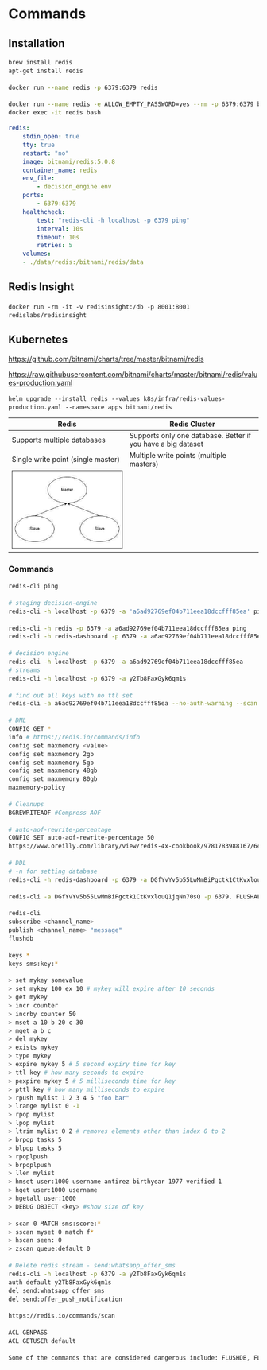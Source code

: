 # Commands

## Installation

```bash
brew install redis
apt-get install redis

docker run --name redis -p 6379:6379 redis

docker run --name redis -e ALLOW_EMPTY_PASSWORD=yes --rm -p 6379:6379 bitnami/redis:latest
docker exec -it redis bash
```

```yaml
redis:
    stdin_open: true
    tty: true
    restart: "no"
    image: bitnami/redis:5.0.8
    container_name: redis
    env_file:
        - decision_engine.env
    ports:
        - 6379:6379
    healthcheck:
        test: "redis-cli -h localhost -p 6379 ping"
        interval: 10s
        timeout: 10s
        retries: 5
    volumes:
    - ./data/redis:/bitnami/redis/data
```

## Redis Insight

`docker run -rm -it -v redisinsight:/db -p 8001:8001 redislabs/redisinsight`

## Kubernetes

https://github.com/bitnami/charts/tree/master/bitnami/redis

https://raw.githubusercontent.com/bitnami/charts/master/bitnami/redis/values-production.yaml

`helm upgrade --install redis --values k8s/infra/redis-values-production.yaml --namespace apps bitnami/redis`

| **Redis** | **Redis Cluster** |
|---|---|
| Supports multiple databases | Supports only one database. Better if you have a big dataset |
| Single write point (single master) | Multiple write points (multiple masters) |
| ![image](../../media/Redis_Commands-image1.jpg) |  |

### Commands

```bash
redis-cli ping

# staging decision-engine
redis-cli -h localhost -p 6379 -a 'a6ad92769ef04b711eea18dccfff85ea' ping

redis-cli -h redis -p 6379 -a a6ad92769ef04b711eea18dccfff85ea ping
redis-cli -h redis-dashboard -p 6379 -a a6ad92769ef04b711eea18dccfff85ea

# decision engine
redis-cli -h localhost -p 6379 -a a6ad92769ef04b711eea18dccfff85ea
# streams
redis-cli -h localhost -p 6379 -a y2Tb8FaxGyk6qm1s

# find out all keys with no ttl set
redis-cli -a a6ad92769ef04b711eea18dccfff85ea --no-auth-warning --scan | while read LINE ; do TTL=`redis-cli --no-auth-warning -a a6ad92769ef04b711eea18dccfff85ea ttl "$LINE"`; if [ $TTL -eq -1 ]; then echo "$LINE"; fi; done;

# DML
CONFIG GET *
info # https://redis.io/commands/info
config set maxmemory <value>
config set maxmemory 2gb
config set maxmemory 5gb
config set maxmemory 48gb
config set maxmemory 80gb
maxmemory-policy

# Cleanups
BGREWRITEAOF #Compress AOF

# auto-aof-rewrite-percentage
CONFIG SET auto-aof-rewrite-percentage 50
https://www.oreilly.com/library/view/redis-4x-cookbook/9781783988167/64284aa9-a324-4383-b9f4-9db3ae95ffb4.xhtml

# DDL
# -n for setting database
redis-cli -h redis-dashboard -p 6379 -a DGfYvYv5b55LwMmBiPgctk1CtKvxlouQ1jqNn70sQ -n 1

redis-cli -a DGfYvYv5b55LwMmBiPgctk1CtKvxlouQ1jqNn70sQ -p 6379. FLUSHALL

redis-cli
subscribe <channel_name>
publish <channel_name> "message"
flushdb

keys *
keys sms:key:*

> set mykey somevalue
> set mykey 100 ex 10 # mykey will expire after 10 seconds
> get mykey
> incr counter
> incrby counter 50
> mset a 10 b 20 c 30
> mget a b c
> del mykey
> exists mykey
> type mykey
> expire mykey 5 # 5 second expiry time for key
> ttl key # how many seconds to expire
> pexpire mykey 5 # 5 milliseconds time for key
> pttl key # how many milliseconds to expire
> rpush mylist 1 2 3 4 5 "foo bar"
> lrange mylist 0 -1
> rpop mylist
> lpop mylist
> ltrim mylist 0 2 # removes elements other than index 0 to 2
> brpop tasks 5
> blpop tasks 5
> rpoplpush
> brpoplpush
> llen mylist
> hmset user:1000 username antirez birthyear 1977 verified 1
> hget user:1000 username
> hgetall user:1000
> DEBUG OBJECT <key> #show size of key

> scan 0 MATCH sms:score:*
> sscan myset 0 match f*
> hscan seen: 0
> zscan queue:default 0

# Delete redis stream - send:whatsapp_offer_sms
redis-cli -h localhost -p 6379 -a y2Tb8FaxGyk6qm1s
auth default y2Tb8FaxGyk6qm1s
del send:whatsapp_offer_sms
del send:offer_push_notification

https://redis.io/commands/scan

ACL GENPASS
ACL GETUSER default

Some of the commands that are considered dangerous include: FLUSHDB, FLUSHALL, KEYS, PEXPIRE, DEL, CONFIG, SHUTDOWN, BGREWRITEAOF, BGSAVE, SAVE, SPOP, SREM, RENAME, and DEBUG.
```
